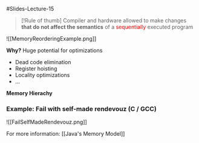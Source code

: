 #Slides-Lecture-15 
> [!Rule of thumb]
> Compiler and hardware allowed to make changes **that do not affect the semantics** of a <font color="red">sequentially</font> executed program
> 
![[MemoryReorderingExample.png]]

**Why?**
Huge potential for optimizations
+ Dead code elimination
+ Register hoisting 
+ Locality optimizations
+ $\dots$

**Memory Hierachy**
### Example: Fail with self-made rendevouz (C  / GCC)
![[FailSelfMadeRendevouz.png]]

For more information: [[Java's Memory Model]]
